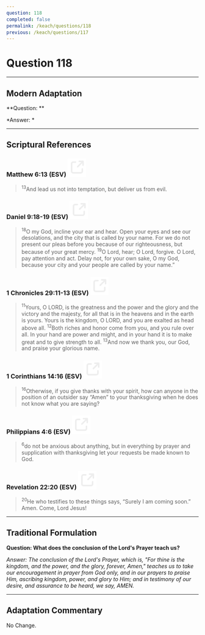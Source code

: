 ```yaml
---
question: 118
completed: false
permalink: /keach/questions/118
previous: /keach/questions/117
---
```

# Question 118

---
## Modern Adaptation
**Question: **

*Answer: *

---
## Scriptural References
### Matthew 6:13 (ESV) <a href="https://biblegateway.com/passage/?search=Matthew+6%3A13&version=ESV"><img src="/assets/svg/link.svg"/></a>
> <sup>13</sup>And lead us not into temptation, but deliver us from evil.

### Daniel 9:18-19 (ESV) <a href="https://biblegateway.com/passage/?search=Daniel+9%3A18-19&version=ESV"><img src="/assets/svg/link.svg"/></a>
> <sup>18</sup>O my God, incline your ear and hear. Open your eyes and see our desolations, and the city that is called by your name. For we do not present our pleas before you because of our righteousness, but because of your great mercy.
> <sup>19</sup>O Lord, hear; O Lord, forgive. O Lord, pay attention and act. Delay not, for your own sake, O my God, because your city and your people are called by your name.”

### 1 Chronicles 29:11-13 (ESV) <a href="https://biblegateway.com/passage/?search=1+Chronicles+29%3A11-13&version=ESV"><img src="/assets/svg/link.svg"/></a>
> <sup>11</sup>Yours, O LORD, is the greatness and the power and the glory and the victory and the majesty, for all that is in the heavens and in the earth is yours. Yours is the kingdom, O LORD, and you are exalted as head above all.
> <sup>12</sup>Both riches and honor come from you, and you rule over all. In your hand are power and might, and in your hand it is to make great and to give strength to all.
> <sup>13</sup>And now we thank you, our God, and praise your glorious name.

### 1 Corinthians 14:16 (ESV) <a href="https://biblegateway.com/passage/?search=1+Corinthians+14%3A16&version=ESV"><img src="/assets/svg/link.svg"/></a>
> <sup>16</sup>Otherwise, if you give thanks with your spirit, how can anyone in the position of an outsider say “Amen” to your thanksgiving when he does not know what you are saying?

### Philippians 4:6 (ESV) <a href="https://biblegateway.com/passage/?search=Philippians+4%3A6&version=ESV"><img src="/assets/svg/link.svg"/></a>
> <sup>6</sup>do not be anxious about anything, but in everything by prayer and supplication with thanksgiving let your requests be made known to God.

### Revelation 22:20 (ESV) <a href="https://biblegateway.com/passage/?search=Revelation+22%3A20&version=ESV"><img src="/assets/svg/link.svg"/></a>
> <sup>20</sup>He who testifies to these things says, “Surely I am coming soon.” Amen. Come, Lord Jesus!


---
## Traditional Formulation
**Question: What does the conclusion of the Lord's Prayer teach us?**

*Answer: The conclusion of the Lord's Prayer, which is, "For thine is the kingdom, and the power, and the glory, forever, Amen," teaches us to take our encouragement in prayer from God only, and in our prayers to praise Him, ascribing kingdom, power, and glory to Him; and in testimony of our desire, and assurance to be heard, we say, AMEN.*

---
## Adaptation Commentary
No Change.